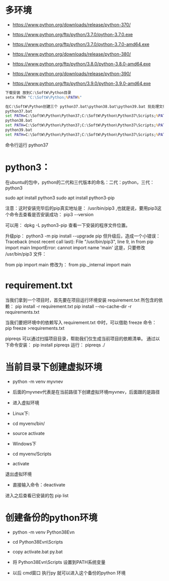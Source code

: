 # 多环境
- https://www.python.org/downloads/release/python-370/
- https://www.python.org/ftp/python/3.7.0/python-3.7.0.exe
- https://www.python.org/ftp/python/3.7.0/python-3.7.0-amd64.exe

- https://www.python.org/downloads/release/python-380/
- https://www.python.org/ftp/python/3.8.0/python-3.8.0-amd64.exe

- https://www.python.org/downloads/release/python-390/
- https://www.python.org/ftp/python/3.9.0/python-3.9.0-amd64.exe

```bat
下载安装 放到C:\SoftW\Python目录
setx PATH "C:\SoftW\Python;%PATH%"

在C:\SoftW\Python创建三个 python37.bat\python38.bat\python39.bat 批处理文件，内容如下
python37.bat
set PATH=C:\SoftW\Python\Python37;C:\SoftW\Python\Python37\Scripts;%PATH%
python38.bat
set PATH=C:\SoftW\Python\Python37;C:\SoftW\Python\Python37\Scripts;%PATH%
python39.bat
set PATH=C:\SoftW\Python\Python37;C:\SoftW\Python\Python37\Scripts;%PATH%

```
命令行运行  python37

# python3：
在ubuntu的包中，python的二代和三代版本的命名：二代：python，三代：python3

sudo apt install python3
sudo apt install python3-pip

注意：这时安装完毕后的pip真实地址是： /usr/bin/pip3 ,也就是说，要用pip3这个命令去查看是否安装成功： pip3 --version 

可以用： dpkg -L python3-pip 查看一下安装的程序文件位置。

升级pip：
python3 -m pip install --upgrade pip
但升级后，造成一个小错误：
Traceback (most recent call last):
  File "/usr/bin/pip3", line 9, in <module>
    from pip import main
ImportError: cannot import name 'main'
这是，只要修改 /usr/bin/pip3 文件：

from pip import main 修改为：
from pip._internal import main



# requirement.txt
当我们拿到一个项目时，首先要在项目运行环境安装 requirement.txt 所包含的依赖：
pip install -r requirement.txt
pip install --no-cache-dir -r requirements.txt

当我们要把环境中的依赖写入 requirement.txt 中时，可以借助 freeze 命令：
pip freeze >requirements.txt


pipreqs 可以通过扫描项目目录，帮助我们仅生成当前项目的依赖清单。
通过以下命令安装：
pip install pipreqs
运行：
pipreqs ./


#  当前目录下创建虚拟环境
- python -m venv myvnev
- 后面的myvnev代表是在当前路径下创建虚拟环境myvnev，后面跟的是路径
- 进入虚拟环境
- Linux下:
- cd myvenv/bin/
- source activate

- Windows下
- cd myvenv/Scripts
- activate

退出虚拟环境
- 直接输入命令：deactivate


进入之后查看已安装的包
pip list


# 创建备份的python环境
- python -m venv Python38Evn
- cd Python38Evn\Scripts
- copy activate.bat py.bat

- 将 Python38Evn\Scripts 设置到PATH系统变量
- 以后 cmd窗口 执行py 就可以进入这个备份的python 环境
